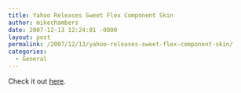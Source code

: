 ```yaml
---
title: Yahoo Releases Sweet Flex Component Skin
author: mikechambers
date: 2007-12-13 12:24:01 -0800
layout: post
permalink: /2007/12/13/yahoo-releases-sweet-flex-component-skin/
categories:
  - General
---
```



Check it out [here][1].

 [1]: http://www.yswfblog.com/blog/2007/12/13/yahoo-and-flex-feel-good-in-your-own-skin/